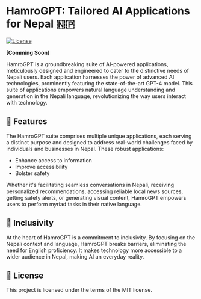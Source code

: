# HamroGPT: Tailored AI Applications for Nepal 🇳🇵
[![License](https://img.shields.io/badge/License-MIT-blue.svg)](https://opensource.org/licenses/MIT)

**[Comming Soon]**

HamroGPT is a groundbreaking suite of AI-powered applications, meticulously designed and engineered to cater to the distinctive needs of Nepali users. Each application harnesses the power of advanced AI technologies, prominently featuring the state-of-the-art GPT-4 model. This suite of applications empowers natural language understanding and generation in the Nepali language, revolutionizing the way users interact with technology.

## 🌟 Features

The HamroGPT suite comprises multiple unique applications, each serving a distinct purpose and designed to address real-world challenges faced by individuals and businesses in Nepal. These robust applications:

- Enhance access to information
- Improve accessibility
- Bolster safety

Whether it's facilitating seamless conversations in Nepali, receiving personalized recommendations, accessing reliable local news sources, getting safety alerts, or generating visual content, HamroGPT empowers users to perform myriad tasks in their native language.

## 🎯 Inclusivity

At the heart of HamroGPT is a commitment to inclusivity. By focusing on the Nepali context and language, HamroGPT breaks barriers, eliminating the need for English proficiency. It makes technology more accessible to a wider audience in Nepal, making AI an everyday reality.

## 📄 License

This project is licensed under the terms of the MIT license.

